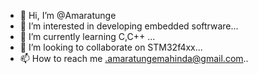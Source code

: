 - 👋 Hi, I’m @Amaratunge
- 👀 I’m interested in developing embedded softrware...
- 🌱 I’m currently learning C,C++ ...
- 💞️ I’m looking to collaborate on STM32f4xx...
- 📫 How to reach me .amaratungemahinda@gmail.com..

<!---
Amaratunge/Amaratunge is a ✨ special ✨ repository because its `README.md` (this file) appears on your GitHub profile.
You can click the Preview link to take a look at your changes.
--->
